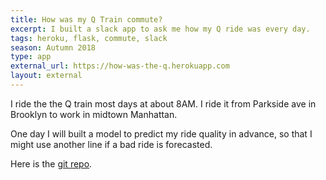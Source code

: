 ```yaml
---
title: How was my Q Train commute?
excerpt: I built a slack app to ask me how my Q ride was every day.
tags: heroku, flask, commute, slack
season: Autumn 2018
type: app
external_url: https://how-was-the-q.herokuapp.com
layout: external
---
```



I ride the the Q train most days at about 8AM. I ride it from Parkside ave in Brooklyn to work in midtown Manhattan.

One day I will built a model to predict my ride quality in advance, so that I might use another line if a bad ride is forecasted.

Here is the [git repo](https://github.com/nolanbconaway/how-was-the-q).
